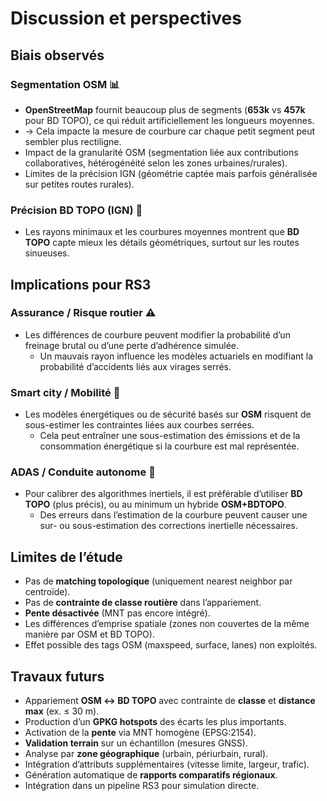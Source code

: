 # Discussion et perspectives

## Biais observés

### Segmentation OSM 📊

- **OpenStreetMap** fournit beaucoup plus de segments (**653k** vs **457k** pour BD TOPO), ce qui réduit artificiellement les longueurs moyennes.
- → Cela impacte la mesure de courbure car chaque petit segment peut sembler plus rectiligne.
- Impact de la granularité OSM (segmentation liée aux contributions collaboratives, hétérogénéité selon les zones urbaines/rurales).
- Limites de la précision IGN (géométrie captée mais parfois généralisée sur petites routes rurales).

### Précision BD TOPO (IGN) 🎯

- Les rayons minimaux et les courbures moyennes montrent que **BD TOPO** capte mieux les détails géométriques, surtout sur les routes sinueuses.


## Implications pour RS3

### Assurance / Risque routier ⚠️

- Les différences de courbure peuvent modifier la probabilité d’un freinage brutal ou d’une perte d’adhérence simulée.
  - Un mauvais rayon influence les modèles actuariels en modifiant la probabilité d’accidents liés aux virages serrés.

### Smart city / Mobilité 🚦

- Les modèles énergétiques ou de sécurité basés sur **OSM** risquent de sous-estimer les contraintes liées aux courbes serrées.
  - Cela peut entraîner une sous-estimation des émissions et de la consommation énergétique si la courbure est mal représentée.

### ADAS / Conduite autonome 🚗

- Pour calibrer des algorithmes inertiels, il est préférable d’utiliser **BD TOPO** (plus précis), ou au minimum un hybride **OSM+BDTOPO**.
  - Des erreurs dans l’estimation de la courbure peuvent causer une sur- ou sous-estimation des corrections inertielle nécessaires.

## Limites de l’étude

- Pas de **matching topologique** (uniquement nearest neighbor par centroïde).
- Pas de **contrainte de classe routière** dans l’appariement.
- **Pente désactivée** (MNT pas encore intégré).
- Les différences d’emprise spatiale (zones non couvertes de la même manière par OSM et BD TOPO).
- Effet possible des tags OSM (maxspeed, surface, lanes) non exploités.

## Travaux futurs

- Appariement **OSM ↔ BD TOPO** avec contrainte de **classe** et **distance max** (ex. ≤ 30 m).
- Production d’un **GPKG hotspots** des écarts les plus importants.
- Activation de la **pente** via MNT homogène (EPSG:2154).
- **Validation terrain** sur un échantillon (mesures GNSS).
- Analyse par **zone géographique** (urbain, périurbain, rural).
- Intégration d’attributs supplémentaires (vitesse limite, largeur, trafic).
- Génération automatique de **rapports comparatifs régionaux**.
- Intégration dans un pipeline RS3 pour simulation directe.
